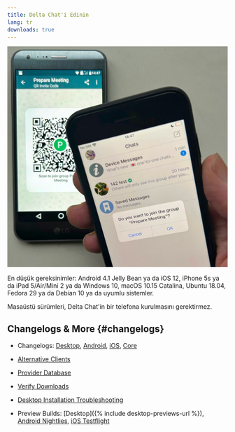 ```yaml
---
title: Delta Chat'i Edinin
lang: tr
downloads: true
---
```


![An iOS user scanning a QR code on someone else's phone.](../assets/blog/2023-11-qr-scan.jpg)

En düşük gereksinimler:
Android 4.1 Jelly Bean
ya da iOS 12, iPhone 5s ya da iPad 5/Air/Mini 2
ya da Windows 10, macOS 10.15 Catalina, Ubuntu 18.04, Fedora 29 ya da Debian 10
ya da uyumlu sistemler.

Masaüstü sürümleri, Delta Chat'in bir telefona kurulmasını gerektirmez.


## Changelogs & More {#changelogs}

- Changelogs: [Desktop](https://github.com/deltachat/deltachat-desktop/blob/master/CHANGELOG.md),
  [Android](https://deltachat.github.io/deltachat-android/CHANGELOG#delta-chat-android-changelog),
  [iOS](https://deltachat.github.io/deltachat-ios/CHANGELOG#delta-chat-ios-changelog),
  [Core](https://github.com/deltachat/deltachat-core-rust/blob/master/CHANGELOG.md)

- [Alternative Clients](https://support.delta.chat/t/list-of-all-know-client-projects/3059)

- [Provider Database](https://providers.delta.chat/)

- [Verify Downloads](verify-downloads)

- [Desktop Installation Troubleshooting](https://github.com/deltachat/deltachat-desktop/blob/master/docs/TROUBLESHOOTING.md)

- Preview Builds: [Desktop]({% include desktop-previews-url %}),
  [Android Nightlies](https://download.delta.chat/android/nightly/),
  [iOS Testflight](https://testflight.apple.com/join/uEMc1NxS)
